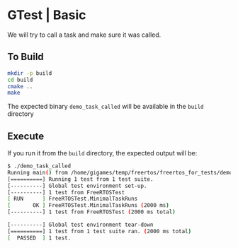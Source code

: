 # GTest | Basic

We will try to call a task and make sure it was called.

## To Build

```bash
mkdir -p build
cd build
cmake ..
make
```

The expected binary `demo_task_called` will be available in the `build` directory

## Execute

If you run it from the `build` directory, the expected output will be:

```bash
$ ./demo_task_called 
Running main() from /home/gigames/temp/freertos/freertos_for_tests/demos/gtest/task_called/build/_deps/googletest-src/googletest/src/gtest_main.cc
[==========] Running 1 test from 1 test suite.
[----------] Global test environment set-up.
[----------] 1 test from FreeRTOSTest
[ RUN      ] FreeRTOSTest.MinimalTaskRuns
[       OK ] FreeRTOSTest.MinimalTaskRuns (2000 ms)
[----------] 1 test from FreeRTOSTest (2000 ms total)

[----------] Global test environment tear-down
[==========] 1 test from 1 test suite ran. (2000 ms total)
[  PASSED  ] 1 test.
```
